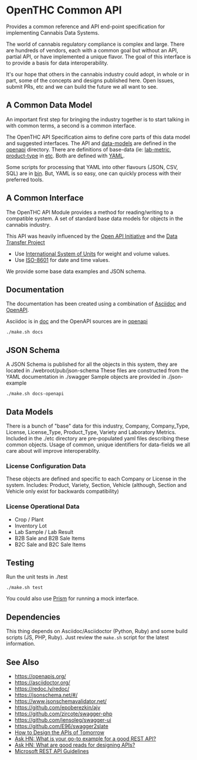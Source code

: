 # OpenTHC Common API

Provides a common reference and API end-point specification for implementing Cannabis Data Systems.

The world of cannabis regulatory compliance is complex and large.
There are hundreds of vendors, each with a common goal but without an API, partial API, or have implemented a unique flavor.
The goal of this interface is to provide a basis for data interoperability.

It's our hope that others in the cannabis industry could adopt, in whole or in part, some of the concepts and designs published here.
Open Issues, submit PRs, etc and we can build the future we all want to see.


## A Common Data Model

An important first step for bringing the industry together is to start talking in with common terms, a second is a common interface.

The OpenTHC API Specification aims to define core parts of this data model and suggested interfaces.
The API and [data-models](./openapi/components/schema) are defined in the [openapi](./openapi) directory.
There are definitions of base-data (ie: [lab-metric](./etc/lab-metric), [product-type](./etc/product-type) in [etc](./etc).
Both are defined with [YAML](https://yaml.org/spec/1.2.2/).


Some scripts for processing that YAML into other flavours (JSON, CSV, SQL) are in [bin](./bin).
But, YAML is so easy, one can quickly process with their preferred tools.


## A Common Interface

The OpenTHC API Module provides a method for reading/writing to a compatible system.
A set of standard base data models for objects in the cannabis industry.

This API was heavily influenced by the [Open API Initiative](https://openapis.org/)
and the [Data Transfer Project](https://opensource.googleblog.com/2018/07/introducing-data-transfer-project.html)

* Use [International System of Units](https://en.wikipedia.org/wiki/International_System_of_Units) for weight and volume values.
* Use [ISO-8601](https://en.wikipedia.org/wiki/ISO_8601) for date and time values.

We provide some base data examples and JSON schema.


## Documentation

The documentation has been created using a combination of [Asciidoc](http://asciidoc.org) and [OpenAPI](https://swagger.io).

Asciidoc is in [doc](./doc) and the OpenAPI sources are in [openapi](./openapi)

	./make.sh docs


## JSON Schema

A JSON Schema is published for all the objects in this system, they are located in ./webroot/pub/json-schema
These files are constructed from the YAML documentation in ./swagger
Sample objects are provided in ./json-example

	./make.sh docs-openapi


## Data Models

There is a bunch of "base" data for this industry, Company, Company_Type, License, License_Type, Product_Type, Variety and Laboratory Metrics.
Included in the ./etc directory are pre-populated yaml files describing these common objects.
Usage of common, unique identifiers for data-fields we all care about will improve interoperablity.


### License Configuration Data

These objects are defined and specific to each Company or License in the system.
Includes: Product, Variety, Section, Vehicle (although, Section and Vehicle only exist for backwards compatibility)


### License Operational Data

* Crop / Plant
* Inventory Lot
* Lab Sample / Lab Result
* B2B Sale and B2B Sale Items
* B2C Sale and B2C Sale Items


## Testing

Run the unit tests in ./test

	./make.sh test

You could also use [Prism](https://github.com/stoplightio/prism) for running a mock interface.


## Dependencies

This thing depends on Asciidoc/Asciidoctor (Python, Ruby) and some build scripts (JS, PHP, Ruby).
Just review the `make.sh` script for the latest information.


## See Also

 * https://openapis.org/
 * https://asciidoctor.org/
 * https://redoc.ly/redoc/
 * https://jsonschema.net/#/
 * https://www.jsonschemavalidator.net/
 * https://github.com/epoberezkin/ajv
 * https://github.com/zircote/swagger-php
 * https://github.com/jensoleg/swagger-ui
 * https://github.com/E96/swagger2slate
 * [How to Design the APIs of Tomorrow](https://news.ycombinator.com/item?id=24332418)
 * [Ask HN: What is your go-to example for a good REST API?](https://news.ycombinator.com/item?id=11971491)
 * [Ask HN: What are good reads for designing APIs?](https://news.ycombinator.com/item?id=12262586)
 * [Microsoft REST API Guidelines](https://news.ycombinator.com/item?id=12122828)
